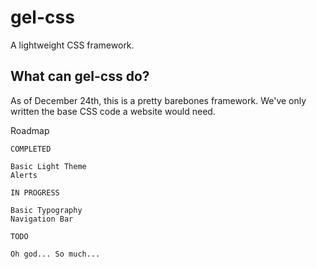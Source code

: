# gel-css
A lightweight CSS framework.

## What can gel-css do?

As of December 24th, this is a pretty barebones framework.
We've only written the base CSS code a website would need.

Roadmap
```
COMPLETED

Basic Light Theme
Alerts

IN PROGRESS

Basic Typography
Navigation Bar

TODO

Oh god... So much...
```